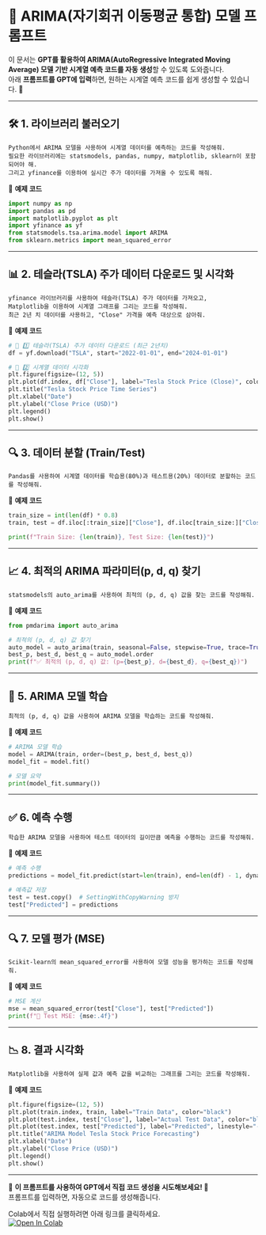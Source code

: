 # 📌 **ARIMA(자기회귀 이동평균 통합) 모델 프롬프트**  

이 문서는 **GPT를 활용하여 ARIMA(AutoRegressive Integrated Moving Average) 모델 기반 시계열 예측 코드를 자동 생성**할 수 있도록 도와줍니다.  
아래 **프롬프트를 GPT에 입력**하면, 원하는 시계열 예측 코드를 쉽게 생성할 수 있습니다. 🚀  

---

## 🛠️ **1. 라이브러리 불러오기**  
```plaintext
Python에서 ARIMA 모델을 사용하여 시계열 데이터를 예측하는 코드를 작성해줘.  
필요한 라이브러리에는 statsmodels, pandas, numpy, matplotlib, sklearn이 포함되어야 해.  
그리고 yfinance를 이용하여 실시간 주가 데이터를 가져올 수 있도록 해줘.
```

📌 **예제 코드**  
```python
import numpy as np
import pandas as pd
import matplotlib.pyplot as plt
import yfinance as yf
from statsmodels.tsa.arima.model import ARIMA
from sklearn.metrics import mean_squared_error
```

---

## 📊 **2. 테슬라(TSLA) 주가 데이터 다운로드 및 시각화**  
```plaintext
yfinance 라이브러리를 사용하여 테슬라(TSLA) 주가 데이터를 가져오고,  
Matplotlib을 이용하여 시계열 그래프를 그리는 코드를 작성해줘.  
최근 2년 치 데이터를 사용하고, "Close" 가격을 예측 대상으로 삼아줘.
```

📌 **예제 코드**  
```python
# 📌 1️⃣ 테슬라(TSLA) 주가 데이터 다운로드 (최근 2년치)
df = yf.download("TSLA", start="2022-01-01", end="2024-01-01")

# 📌 2️⃣ 시계열 데이터 시각화
plt.figure(figsize=(12, 5))
plt.plot(df.index, df["Close"], label="Tesla Stock Price (Close)", color="black")
plt.title("Tesla Stock Price Time Series")
plt.xlabel("Date")
plt.ylabel("Close Price (USD)")
plt.legend()
plt.show()
```

---

## 🔍 **3. 데이터 분할 (Train/Test)**  
```plaintext
Pandas를 사용하여 시계열 데이터를 학습용(80%)과 테스트용(20%) 데이터로 분할하는 코드를 작성해줘.
```

📌 **예제 코드**  
```python
train_size = int(len(df) * 0.8)
train, test = df.iloc[:train_size]["Close"], df.iloc[train_size:]["Close"]

print(f"Train Size: {len(train)}, Test Size: {len(test)}")
```

---

## 📈 **4. 최적의 ARIMA 파라미터(p, d, q) 찾기**  
```plaintext
statsmodels의 auto_arima를 사용하여 최적의 (p, d, q) 값을 찾는 코드를 작성해줘.
```

📌 **예제 코드**  
```python
from pmdarima import auto_arima

# 최적의 (p, d, q) 값 찾기
auto_model = auto_arima(train, seasonal=False, stepwise=True, trace=True)
best_p, best_d, best_q = auto_model.order
print(f"✅ 최적의 (p, d, q) 값: (p={best_p}, d={best_d}, q={best_q})")
```

---

## 🚀 **5. ARIMA 모델 학습**  
```plaintext
최적의 (p, d, q) 값을 사용하여 ARIMA 모델을 학습하는 코드를 작성해줘.
```

📌 **예제 코드**  
```python
# ARIMA 모델 학습
model = ARIMA(train, order=(best_p, best_d, best_q))
model_fit = model.fit()

# 모델 요약
print(model_fit.summary())
```

---

## ✅ **6. 예측 수행**  
```plaintext
학습한 ARIMA 모델을 사용하여 테스트 데이터의 길이만큼 예측을 수행하는 코드를 작성해줘.
```

📌 **예제 코드**  
```python
# 예측 수행
predictions = model_fit.predict(start=len(train), end=len(df) - 1, dynamic=False)

# 예측값 저장
test = test.copy()  # SettingWithCopyWarning 방지
test["Predicted"] = predictions
```

---

## 🔍 **7. 모델 평가 (MSE)**  
```plaintext
Scikit-learn의 mean_squared_error를 사용하여 모델 성능을 평가하는 코드를 작성해줘.
```

📌 **예제 코드**  
```python
# MSE 계산
mse = mean_squared_error(test["Close"], test["Predicted"])
print(f"📌 Test MSE: {mse:.4f}")
```

---

## 📉 **8. 결과 시각화**  
```plaintext
Matplotlib을 사용하여 실제 값과 예측 값을 비교하는 그래프를 그리는 코드를 작성해줘.
```

📌 **예제 코드**  
```python
plt.figure(figsize=(12, 5))
plt.plot(train.index, train, label="Train Data", color="black")
plt.plot(test.index, test["Close"], label="Actual Test Data", color="blue")
plt.plot(test.index, test["Predicted"], label="Predicted", linestyle="--", color="red")
plt.title("ARIMA Model Tesla Stock Price Forecasting")
plt.xlabel("Date")
plt.ylabel("Close Price (USD)")
plt.legend()
plt.show()
```

---

📌 **이 프롬프트를 사용하여 GPT에서 직접 코드 생성을 시도해보세요! 🚀**  
프롬프트를 입력하면, 자동으로 코드를 생성해줍니다.  

Colab에서 직접 실행하려면 아래 링크를 클릭하세요.  
[![Open In Colab](https://colab.research.google.com/assets/colab-badge.svg)](https://colab.research.google.com/github/nhjung-phd/TimeSeriesAnalysis/blob/main/notebooks/04_ARIMA_forecasting.ipynb)

